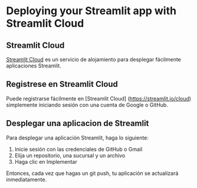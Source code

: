 # Deploying your Streamlit app with Streamlit Cloud

## Streamlit Cloud

[Streamlit Cloud](https://streamlit.io/cloud) es un servicio de alojamiento para desplegar fácilmente aplicaciones Streamlit.

## Registrese en Streamlit Cloud

Puede registrarse fácilmente en [Streamlit Cloud] (https://streamlit.io/cloud) simplemente iniciando sesión con una cuenta de Google o GitHub.

## Desplegar una aplicacion de Streamlit

Para desplegar una aplicación Streamlit, haga lo siguiente:
1. Inicie sesión con las credenciales de GitHub o Gmail
2. Elija un repositorio, una sucursal y un archivo
3. Haga clic en Implementar

Entonces, cada vez que hagas un git push, tu aplicación se actualizará inmediatamente.
